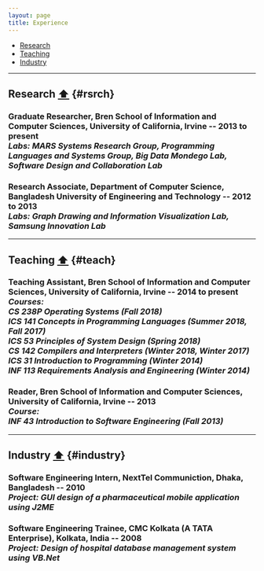 ```yaml
---
layout: page
title: Experience
---
```


- [Research](#rsrch) 
- [Teaching](#teach)
- [Industry](#industry)

_____________

## Research <a href="#top">⬆</a> {#rsrch}

### **Graduate Researcher**, Bren School of Information and Computer Sciences, University of California, Irvine -- 2013 to present <br> *Labs: MARS Systems Research Group, Programming Languages and Systems Group, Big Data Mondego Lab, Software Design and Collaboration Lab*

### **Research Associate**, Department of Computer Science, Bangladesh University of Engineering and Technology -- 2012 to 2013 <br> *Labs: Graph Drawing and Information Visualization Lab, Samsung Innovation Lab*

_____________

## Teaching <a href="#top">⬆</a> {#teach}

### **Teaching Assistant**, Bren School of Information and Computer Sciences, University of California, Irvine -- 2014 to present <br> *Courses: <br> CS 238P Operating Systems (Fall 2018) <br> ICS 141 Concepts in Programming Languages (Summer 2018, Fall 2017) <br> ICS 53 Principles of System Design (Spring 2018) <br> CS 142 Compilers and Interpreters (Winter 2018, Winter 2017) <br> ICS 31 Introduction to Programming (Winter 2014) <br> INF 113 Requirements Analysis and Engineering (Winter 2014)*

### **Reader**, Bren School of Information and Computer Sciences, University of California, Irvine -- 2013 <br> *Course: <br> INF 43 Introduction to Software Engineering (Fall 2013)* 

_____________

## Industry <a href="#top">⬆</a> {#industry}

### **Software Engineering Intern**, NextTel Communiction, Dhaka, Bangladesh -- 2010 <br> *Project: GUI design of a pharmaceutical mobile application using J2ME*
											
### **Software Engineering Trainee**, CMC Kolkata (A TATA Enterprise), Kolkata, India -- 2008 <br> *Project: Design of hospital database management system using VB.Net*
